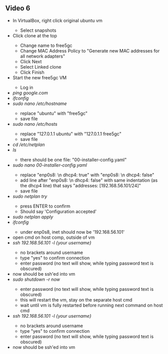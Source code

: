 <h2>Video 6</h2>
<ul>
    <li>In VirtualBox, right click original ubuntu vm</li>
    <ul>
        <li>Select snapshots</li>
    </ul>
    <li>Click clone at the top</li>
    <ul>
        <li>Change name to free5gc</li>
        <li>Change MAC Address Policy to "Generate new MAC addresses for all network adapters"</li>
        <li>Click Next</li>
        <li>Select Linked clone</li>
        <li>Click Finish</li>
    </ul>
    <li>Start the new free5gc VM</li>
    <ul>
        <li>Log in</li>
    </ul>
    <li><i>ping google.com</i></li>
    <li><i>ifconfig</i></li>
    <li><i>sudo nano /etc/hostname</i></li>
    <ul>
        <li>replace "ubuntu" with "free5gc"</li>
        <li>save file</li>
    </ul>
    <li><i>sudo nano /etc/hosts</i></li>
    <ul>
        <li>replace "127.0.1.1 ubuntu" with "127.0.1.1 free5gc"</li>
        <li>save file</li>
    </ul>
    <li><i>cd /etc/netplan</i></li>
    <li><i>ls</i></li>
    <ul>
        <li>there should be one file: "00-installer-config.yaml"</li>
    </ul>
    <li><i>sudo nano 00-installer-config.yaml</i></li>
    <ul>
        <li>replace "enp0s8: \n dhcp4: true" with "enp0s8: \n dhcp4: false"</li>
        <li>add line after "enp0s8: \n dhcp4: false" with same indentation (as the dhcp4 line) that says "addresses:
            [192.168.56.101/24]"</li>
        <li>save file</li>
    </ul>
    <li><i>sudo netplan try</i></li>
    <ul>
        <li>press ENTER to confirm</li>
        <li>Should say 'Configuration accepted'</li>
    </ul>
    <li><i>sudo netplan apply</i></li>
    <li><i>ifconfig</i></li>
    <ul>
        <li>under enp0s8, inet should now be '192.168.56.101'</li>
    </ul>
    <li>open cmd on host comp, outside of vm</li>
    <li><i>ssh 192.168.56.101 -l {your username} </i></li>
    <ul>
        <li>no brackets around username</li>
        <li>type "yes" to confirm connection</li>
        <li>enter password (no text will show, while typing password text is obscured)</li>
    </ul>
    <li>now should be ssh'ed into vm</li>
    <li><i>sudo shutdown -r now</i></li>
    <ul>
        <li>enter password (no text will show, while typing password text is obscured)</li>
        <li>this will restart the vm, stay on the separate host cmd</li>
        <li>wait until vm is fully restarted before running next command on host cmd</li>
    </ul>
    <li><i>ssh 192.168.56.101 -l {your username}</i></li>
    <ul>
        <li>no brackets around username</li>
        <li>type "yes" to confirm connection</li>
        <li>enter password (no text will show, while typing password text is obscured)</li>
    </ul>
    <li>now should be ssh'ed into vm</li>
</ul>
